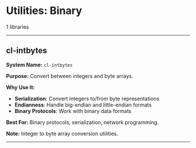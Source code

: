 # Utilities: Binary

1 libraries

---

## cl-intbytes

**System Name:** `cl-intbytes`

**Purpose:** Convert between integers and byte arrays.

**Why Use It:**
- **Serialization**: Convert integers to/from byte representations
- **Endianness**: Handle big-endian and little-endian formats
- **Binary Protocols**: Work with binary data formats

**Best For:** Binary protocols, serialization, network programming.

**Note:** Integer to byte array conversion utilities.

---



